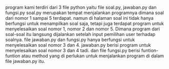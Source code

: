 program kami terdiri dari 3 file python yaitu file soal.py, jawaban.py dan fungsi.py soal.py merupakan tempat menjalankan programnya dimana soal dari nomor 1 sampai 5 terdapat. namun di halaman soal ini tidak hanya berfungsi untuk menampilkan soal saja, tetapi juga terdapat program untuk menyelesaikan soal nomor 1, nomor 2 dan nomor 5. Dimana program dari soal-soal itu langsung dijalankan setelah input pemilihan user terhadap soalnya. file jawaban.py dan fungsi.py hanya berfungsi untuk menyelesaikan soal nomor 3 dan 4. jawaban.py berisi program untuk menyelesaikan soal nomor 3 dan 4 tadi. dan file fungsi.py berisi funtion-funtion atau method yang di perlukan untuk menjalankan program di dalam file jawaban.py itu.